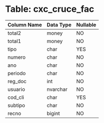 # Table: cxc_cruce_fac

| Column Name | Data Type | Nullable |
|-------------|-----------|----------|
| total2 | money | NO |
| total1 | money | NO |
| tipo | char | YES |
| numero | char | NO |
| ano | char | NO |
| periodo | char | NO |
| reg_doc | int | NO |
| usuario | nvarchar | NO |
| cod_cli | char | YES |
| subtipo | char | NO |
| recno | bigint | NO |
